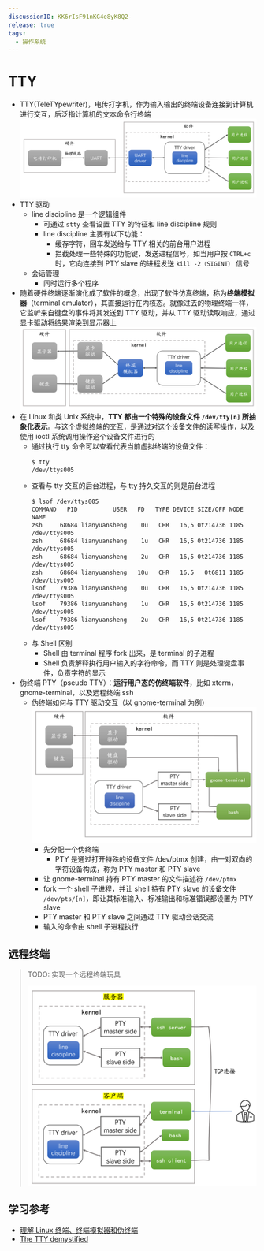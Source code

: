 ```yaml
---
discussionID: KK6rIsF91nKG4e8yK8Q2-
release: true
tags:
  - 操作系统
---
```


# TTY

- TTY(TeleTYpewriter)，电传打字机，作为输入输出的终端设备连接到计算机进行交互，后泛指计算机的文本命令行终端  ![图 1](./images/1aac543024f545443e7b5332931ac12c1bf67271863b8b4ca51dd886017a6a85.png)
- TTY 驱动
  - line discipline 是一个逻辑组件
    - 可通过 `stty` 查看设置 TTY 的特征和 line discipline 规则
    - line discipline 主要有以下功能：
      - 缓存字符，回车发送给与 TTY 相关的前台用户进程
      - 拦截处理一些特殊的功能键，发送进程信号，如当用户按 `CTRL+c` 时，它向连接到 PTY slave 的进程发送 `kill -2（SIGINT）` 信号
  - 会话管理
    - 同时运行多个程序
- 随着硬件终端逐渐演化成了软件的概念，出现了软件仿真终端，称为**终端模拟器**（terminal emulator），其直接运行在内核态。就像过去的物理终端一样，它监听来自键盘的事件将其发送到 TTY 驱动，并从 TTY 驱动读取响应，通过显卡驱动将结果渲染到显示器上 ![图 2](./images/fa2f03d5301daa28808053d63b7adcc85af52666da788f429fa8b9fe2d0fe6b2.png)
- 在 Linux 和类 Unix 系统中，**TTY 都由一个特殊的设备文件 `/dev/tty[n]` 所抽象化表示**。与这个虚拟终端的交互，是通过对这个设备文件的读写操作，以及使用 ioctl 系统调用操作这个设备文件进行的
  - 通过执行 tty 命令可以查看代表当前虚拟终端的设备文件：
    ```shell
    $ tty
    /dev/ttys005
    ```
  - 查看与 tty 交互的后台进程，与 tty 持久交互的则是前台进程
    ```shell
    $ lsof /dev/ttys005
    COMMAND   PID          USER   FD   TYPE DEVICE SIZE/OFF NODE NAME
    zsh     68684 lianyuansheng    0u   CHR   16,5 0t214736 1185 /dev/ttys005
    zsh     68684 lianyuansheng    1u   CHR   16,5 0t214736 1185 /dev/ttys005
    zsh     68684 lianyuansheng    2u   CHR   16,5 0t214736 1185 /dev/ttys005
    zsh     68684 lianyuansheng   10u   CHR   16,5   0t6811 1185 /dev/ttys005
    lsof    79386 lianyuansheng    0u   CHR   16,5 0t214736 1185 /dev/ttys005
    lsof    79386 lianyuansheng    1u   CHR   16,5 0t214736 1185 /dev/ttys005
    lsof    79386 lianyuansheng    2u   CHR   16,5 0t214736 1185 /dev/ttys005
    ```
  - 与 Shell 区别
    - Shell 由 terminal 程序 fork 出来，是 terminal 的子进程
    - Shell 负责解释执行用户输入的字符命令，而 TTY 则是处理键盘事件，负责字符的显示
- 伪终端 PTY（pseudo TTY）：**运行用户态的仿终端软件**，比如 xterm，gnome-terminal，以及远程终端 ssh
  - 伪终端如何与 TTY 驱动交互（以 gnome-terminal 为例） ![图 3](./images/1663782356918.png)
    - 先分配一个伪终端
      - PTY 是通过打开特殊的设备文件 /dev/ptmx 创建，由一对双向的字符设备构成，称为 PTY master 和 PTY slave
    - 让 gnome-terminal 持有 PTY master 的文件描述符 `/dev/ptmx`
    - fork 一个 shell 子进程，并让 shell 持有 PTY slave 的设备文件 `/dev/pts/[n]`，即让其标准输入、标准输出和标准错误都设置为 PTY slave
    - PTY master 和 PTY slave 之间通过 TTY 驱动会话交流
    - 输入的命令由 shell 子进程执行

## 远程终端

> TODO: 实现一个远程终端玩具
>
> ![图 4](./images/1663783077209.png)

## 学习参考

- [理解 Linux 终端、终端模拟器和伪终端](https://mazhen.tech/p/%E7%90%86%E8%A7%A3linux-%E7%BB%88%E7%AB%AF%E7%BB%88%E7%AB%AF%E6%A8%A1%E6%8B%9F%E5%99%A8%E5%92%8C%E4%BC%AA%E7%BB%88%E7%AB%AF/)
- [The TTY demystified](http://www.linusakesson.net/programming/tty/)
